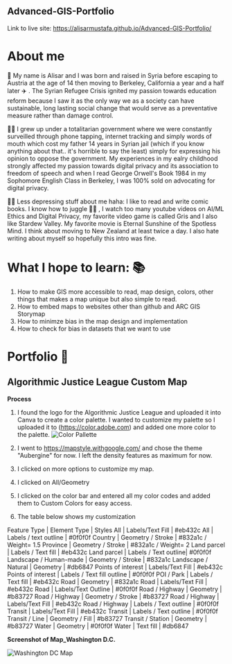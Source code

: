 ## Advanced-GIS-Portfolio
Link to live site: https://alisarmustafa.github.io/Advanced-GIS-Portfolio/

# About me 
:wave: My name is Alisar and I was born and raised in Syria before escaping to Austria at the age of 14 then moving to Berkeley, California a year and a half later :airplane: . The Syrian Refugee Crisis ignited my passion towards education reform because I saw it as the only way we as a society can have sustainable, long lasting social change that would serve as a preventative measure rather than damage control. 

:female_detective: I grew up under a totalitarian government where we were constantly surveilled through phone tapping, internet tracking and simply words of mouth which cost my father 14 years in Syrian jail (which if you know anything about that.. it's horrible to say the least) simply for expressing his opinion to oppose the government. My experiences in my ealry childhood strongly affected my passion towards digital privacy and its association to freedom of speech and when I read George Orwell's Book 1984 in my Sophomore English Class in Berkeley, I was 100% sold on advocating for digital privacy. 

:artist: Less depressing stuff about me haha: I like to read and write comic books. I know how to juggle :woman_juggling: , I watch too many youtube videos on AI/ML Ethics and Digital Privacy, my favorite video game is called Gris and I also like Stardew Valley. My favorite movie is Eternal Sunshine of the Spotless Mind. I think about moving to New Zealand at least twice a day. I also hate writing about myself so hopefully this intro was fine. 

# What I hope to learn: :books:
1. How to make GIS more accessible to read, map design, colors, other things that makes a map unique but also simple to read. 
2. How to embed maps to websites other than github and ARC GIS Storymap
3. How to minimze bias in the map design and implementation
4. How to check for bias in datasets that we want to use 

# Portfolio :seedling:
## Algorithmic Justice League Custom Map
**Process**
1. I found the logo for the Algorithmic Justice League and uploaded it into Canva to create a color palette. I wanted to customize my palette so I uploaded it to (https://color.adobe.com) and added one more color to the palette. 
![Color Pallette](https://user-images.githubusercontent.com/71081084/112759574-9a975080-8fc1-11eb-852e-fd765b5c0927.JPG)

2. I went to https://mapstyle.withgoogle.com/ and chose the theme "Aubergine" for now. I left the density features as maximum for now. 
3. I clicked on more options to customize my map. 
4. I clicked on All/Geometry
5. I clicked on the color bar and entered all my color codes and added them to Custom Colors for easy access. 
6. The table below shows my customization

Feature Type | Element Type | Styles
All | Labels/Text Fill | #eb432c
All | Labels / text outline | #0f0f0f
Country | Geometry / Stroke | #832a1c / Weight= 1.5
Province | Geometry / Stroke | #832a1c / Weight= 2
Land parcel | Labels / Text fill | #eb432c
Land parcel | Labels / Text outline| #0f0f0f
Landscape / Human-made | Geometry / Stroke | #832a1c
Landscape / Natural | Geometry | #db6847
Points of interest | Labels/Text Fill | #eb432c
Points of interest | Labels / Text fill outline | #0f0f0f
POI / Park | Labels / Text fill | #eb432c
Road | Geometry | #832a1c
Road | Labels/Text Fill | #eb432c
Road | Labels/Text Outline | #0f0f0f
Road / Highway | Geometry | #b83727
Road / Highway | Geometry / Stroke | #b83727
Road / Highway | Labels/Text Fill | #eb432c
Road / Highway | Labels / Text outline | #0f0f0f
Transit | Labels/Text Fill | #eb432c
Transit | Labels / Text outline | #0f0f0f
Transit / Line | Geometry / Fill | #b83727
Transit / Station | Geometry | #b83727
Water | Geometry | #0f0f0f
Water | Text fill | #db6847

**Screenshot of Map_Washington D.C.**

![Washington DC Map](https://user-images.githubusercontent.com/71081084/112761847-2497e700-8fcb-11eb-9c5d-ebb2622c5e29.JPG)







